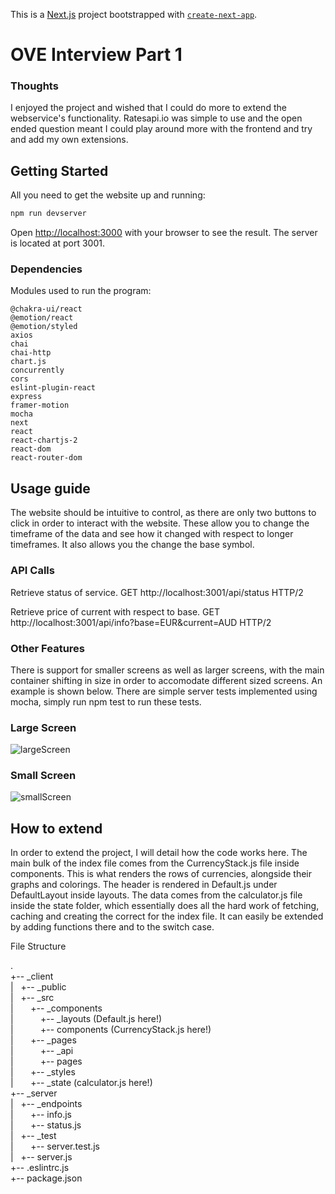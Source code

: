 This is a [Next.js](https://nextjs.org/) project bootstrapped with [`create-next-app`](https://github.com/vercel/next.js/tree/canary/packages/create-next-app).

# OVE Interview Part 1

### Thoughts

I enjoyed the project and wished that I could do more to extend the webservice's functionality. Ratesapi.io was simple to use and the open ended question meant I could play around more with the frontend and try and add my own extensions. 

## Getting Started

All you need to get the website up and running:

```bash
npm run devserver
```

Open [http://localhost:3000](http://localhost:3000) with your browser to see the result. The server is located at port 3001. 

### Dependencies

Modules used to run the program: 

```
@chakra-ui/react
@emotion/react
@emotion/styled
axios
chai
chai-http
chart.js
concurrently
cors
eslint-plugin-react
express
framer-motion
mocha
next
react
react-chartjs-2
react-dom
react-router-dom
```


## Usage guide 

The website should be intuitive to control, as there are only two buttons to click in order to interact with the website. These allow you to change the timeframe of the data and see how it changed with respect to longer timeframes. It also allows you the change the base symbol.

### API Calls

Retrieve status of service.
GET http://localhost:3001/api/status HTTP/2

Retrieve price of current with respect to base.
GET http://localhost:3001/api/info?base=EUR&current=AUD HTTP/2

### Other Features

There is support for smaller screens as well as larger screens, with the main container shifting in size in order to accomodate different sized screens. An example is shown below. There are simple server tests implemented using mocha, simply run npm test to run these tests.

### Large Screen

![largeScreen](https://imgur.com/o0vcowN.png)

### Small Screen

![smallScreen](https://imgur.com/x65AsdX.png)

## How to extend

In order to extend the project, I will detail how the code works here. The main bulk of the index file comes from the CurrencyStack.js file inside components. This is what renders the rows of currencies, alongside their graphs and colorings. The header is rendered in Default.js under DefaultLayout inside layouts. The data comes from the calculator.js file inside the state folder, which essentially does all the hard work of fetching, caching and creating the correct for the index file. It can easily be extended by adding functions there and to the switch case.

File Structure

.\
+-- _client\
|   +-- _public\
|   +-- _src\
|       +-- _components\
|           +-- _layouts (Default.js here!)\
|           +-- components (CurrencyStack.js here!)\
|       +-- _pages\
|           +-- _api\
|           +-- pages\
|       +-- _styles\
|       +-- _state (calculator.js here!)\
+-- _server\
|   +-- _endpoints\
|       +-- info.js\
|       +-- status.js\
|   +-- _test\
|       +-- server.test.js\
|   +-- server.js\
+-- .eslintrc.js\
+-- package.json